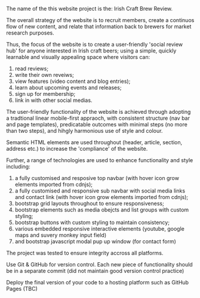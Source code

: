 The name of the this website project is the: Irish Craft Brew Review.

The overall strategy of the website is to recruit members, create a continuos 
flow of new content, and relate that information back to brewers for market 
research purposes. 

Thus, the focus of the website is to create a user-friendly 'social review hub' 
for anyone interested in Irish craft beers; using a simple, quickly learnable 
and visually appealing space where visitors can:

1) read reviews; 
2) write their own reveiws; 
3) view features (video content and blog entries);
4) learn about upcoming events and releases;
5) sign up for membership; 
6) link in with other social medias.

The user-friendly functionality of the website is achieved through adopting a 
tradtional linear mobile-first appraoch, with consistent structure (nav bar and 
page templates), predicatable outcomes with minimal steps (no more than two 
steps), and hihgly harmonious use of style and colour. 

Semantic HTML elements are used throughout (header, article, section, address 
etc.) to increase the 'compliance' of the website.

Further, a range of technologies are used to enhance functionality and style 
including: 

1) a fully customised and resposive top navbar (with hover icon grow elements 
imported from cdnjs);
2) a fully customised and responsive sub navbar with social media links and 
contact link (with hover icon grow elements imported from cdnjs);
3) bootstrap grid layouts throughout to ensure responsiveness;
4) bootstrap elements such as media obejcts and list groups with custom styling;
5) bootstrap buttons with custom styling to maintain consistency; 
6) various embedded responsive interactive elements (youtube, google maps and 
suvery monkey input field)
7) and bootstrap javascript modal pup up window (for contact form)

The project was tested to ensure integrity accross all platforms.    

Use Git & GitHub for version control. Each new piece of functionality should be in a separate commit (did not maintain good version control practice)

Deploy the final version of your code to a hosting platform such as GitHub Pages (TBC)
